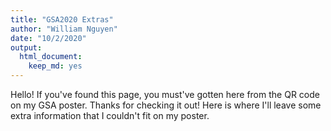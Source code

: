 ```yaml
---
title: "GSA2020 Extras"
author: "William Nguyen"
date: "10/2/2020"
output: 
  html_document: 
    keep_md: yes
---
```




Hello! If you've found this page, you must've gotten here from the QR code on my GSA poster. Thanks for checking it out! Here is where I'll leave some extra information that I couldn't fit on my poster.
